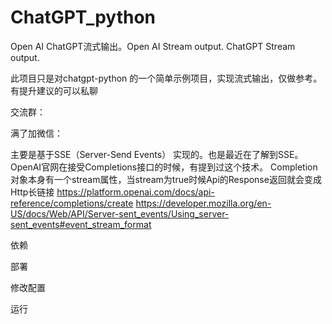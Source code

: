 # ChatGPT_python
Open AI ChatGPT流式输出。Open AI Stream output. ChatGPT Stream output.

此项目只是对chatgpt-python 的一个简单示例项目，实现流式输出，仅做参考。有提升建议的可以私聊

交流群：

满了加微信：


主要是基于SSE（Server-Send Events） 实现的。也是最近在了解到SSE。
OpenAI官网在接受Completions接口的时候，有提到过这个技术。 Completion对象本身有一个stream属性，当stream为true时候Api的Response返回就会变成Http长链接
https://platform.openai.com/docs/api-reference/completions/create
https://developer.mozilla.org/en-US/docs/Web/API/Server-sent_events/Using_server-sent_events#event_stream_format

依赖

部署

修改配置

运行
